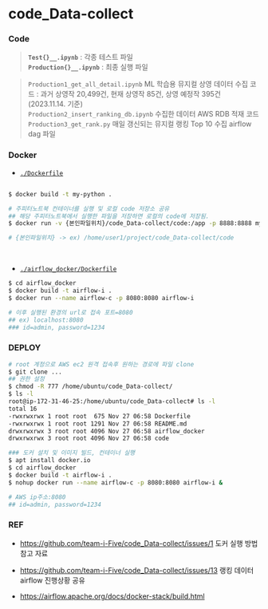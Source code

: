 # code_Data-collect

### Code

> **`Test{}__.ipynb`** : 각종 테스트 파일 <br/>
> **`Production{}__.ipynb`** : 최종 실행 파일 <br/>

> `Production1_get_all_detail.ipynb` ML 학습용 뮤지컬 상영 데이터 수집 코드 : 과거 상영작 20,499건, 현재 상영작 85건, 상영 예정작 395건 (2023.11.14. 기준) <br/>
> `Production2_insert_ranking_db.ipynb` 수집한 데이터 AWS RDB 적재 코드  <br/>
> `Production3_get_rank.py` 매일 갱신되는 뮤지컬 랭킹 Top 10 수집 airflow dag 파일


### Docker

- [`./Dockerfile`](https://github.com/team-i-Five/code_Data-collect/blob/main/Dockerfile)

```bash

$ docker build -t my-python .

# 주피터노트북 컨테이너를 실행 및 로컬 code 저장소 공유
## 해당 주피터노트북에서 실행한 파일을 저장하면 로컬의 code에 저장됨.
$ docker run -v {본인파일위치}/code_Data-collect/code:/app -p 8888:8888 my-python

# {본인파일위치} -> ex) /home/user1/project/code_Data-collect/code

```
<br>

- [`./airflow_docker/Dockerfile`](https://github.com/team-i-Five/code_Data-collect/blob/main/airflow_docker/Dockerfile)

```bash
$ cd airflow_docker
$ docker build -t airflow-i .
$ docker run --name airflow-c -p 8080:8080 airflow-i

# 이후 실행된 환경의 url로 접속 포트=8080
## ex) localhost:8080
### id=admin, password=1234
```

### DEPLOY
```bash
# root 계정으로 AWS ec2 원격 접속후 원하는 경로에 파일 clone
$ git clone ...
## 권한 설정
$ chmod -R 777 /home/ubuntu/code_Data-collect/
$ ls -l
root@ip-172-31-46-25:/home/ubuntu/code_Data-collect# ls -l
total 16
-rwxrwxrwx 1 root root  675 Nov 27 06:58 Dockerfile
-rwxrwxrwx 1 root root 1291 Nov 27 06:58 README.md
drwxrwxrwx 3 root root 4096 Nov 27 06:58 airflow_docker
drwxrwxrwx 3 root root 4096 Nov 27 06:58 code

### 도커 설치 및 이미지 빌드, 컨테이너 실행
$ apt install docker.io
$ cd airflow_docker
$ docker build -t airflow-i .
$ nohup docker run --name airflow-c -p 8080:8080 airflow-i &

# AWS ip주소:8080
## id=admin, password=1234
```

### REF

- https://github.com/team-i-Five/code_Data-collect/issues/1 도커 실행 방법 참고 자료

- https://github.com/team-i-Five/code_Data-collect/issues/13 랭킹 데이터 airflow 진행상황 공유

- https://airflow.apache.org/docs/docker-stack/build.html
